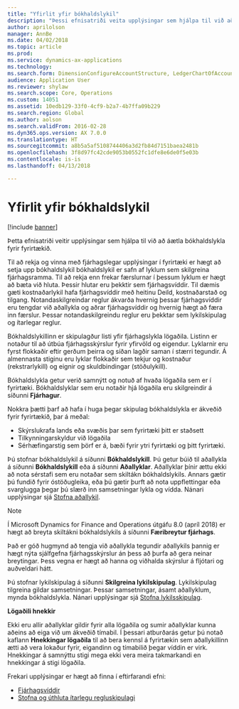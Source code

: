 ```yaml
---
title: "Yfirlit yfir bókhaldslykil"
description: "Þessi efnisatriði veita upplýsingar sem hjálpa til við að áætla bókhaldslykla fyrir fyrirtækið."
author: aprilolson
manager: AnnBe
ms.date: 04/02/2018
ms.topic: article
ms.prod: 
ms.service: dynamics-ax-applications
ms.technology: 
ms.search.form: DimensionConfigureAccountStructure, LedgerChartOfAccounts
audience: Application User
ms.reviewer: shylaw
ms.search.scope: Core, Operations
ms.custom: 14051
ms.assetid: 10edb129-33f0-4cf9-b2a7-4b7ffa09b229
ms.search.region: Global
ms.author: aolson
ms.search.validFrom: 2016-02-28
ms.dyn365.ops.version: AX 7.0.0
ms.translationtype: HT
ms.sourcegitcommit: a8b5a5af5108744406a3d2fb84d7151baea2481b
ms.openlocfilehash: 3f8d97fc42cde9053b0552fc1dfe8e6de0f5e03b
ms.contentlocale: is-is
ms.lasthandoff: 04/13/2018

---
```


# <a name="plan-your-chart-of-accounts"></a>Yfirlit yfir bókhaldslykil

[!include [banner](../includes/banner.md)]

Þetta efnisatriði veitir upplýsingar sem hjálpa til við að áætla bókhaldslykla fyrir fyrirtækið.

Til að rekja og vinna með fjárhagslegar upplýsingar í fyrirtæki er hægt að setja upp bókhaldslykil bókhaldslykil er safn af lyklum sem skilgreina fjárhagsramma. Til að rekja enn frekar færslurnar í þessum lyklum er hægt að bæta við hluta. Þessir hlutar eru þekktir sem fjárhagsvíddir. Til dæmis gæti kostnaðarlykil hafa fjárhagsvíddir með heitinu Deild, kostnaðarstað og tilgang. Notandaskilgreindar reglur ákvarða hvernig þessar fjárhagsvíddir eru tengdar við aðallykla og aðrar fjárhagsvíddir og hvernig hægt að færa inn færslur. Þessar notandaskilgreindu reglur eru þekktar sem lykilskipulag og ítarlegar reglur.

Bókhaldslykillinn er skipulagður listi yfir fjárhagslykla lögaðila. Listinn er notaður til að útbúa fjárhagsskýrslur fyrir yfirvöld og eigendur. Lyklarnir eru fyrst flokkaðir eftir gerðum þeirra og síðan lagðir saman í stærri tegundir. Á almennasta stiginu eru lyklar flokkaðir sem tekjur og kostnaður (rekstrarlykill) og eignir og skuldbindingar (stöðulykill).

Bókhaldslykla getur verið samnýtt og notuð af hvaða lögaðila sem er í fyrirtæki. Bókhaldslyklar sem eru notaðir hjá lögaðila eru skilgreindir á síðunni **Fjárhagur**.

Nokkra þætti þarf að hafa í huga þegar skipulag bókhaldslykla er ákveðið fyrir fyrirtækið, þar á meðal:

- Skýrslukrafa lands eða svæðis þar sem fyrirtæki þitt er staðsett
- Tilkynningarskyldur við lögaðila
- Sérhæfingarstig sem þörf er á, bæði fyrir ytri fyrirtæki og þitt fyrirtæki.

Þú stofnar bókhaldslykil á síðunni **Bókhaldslykill**. Þú getur búið til aðallykla á síðunni **Bókhaldslykill** eða á síðunni **Aðallyklar**. Aðallyklar þínir ættu ekki að nota sérstafi sem eru notaðar sem skiltákn bókhaldslykils. Annars gætir þú fundið fyrir óstöðugleika, eða þú gætir þurft að nota uppflettingar eða svarglugga þegar þú slærð inn samsetningar lykla og vídda. Nánari upplýsingar sjá [Stofna aðallykil](tasks/create-main-account.md).

> [!NOTE]
> Í Microsoft Dynamics for Finance and Operations útgáfu 8.0 (apríl 2018) er hægt að breyta skiltákni bókhaldslykils á síðunni **Færibreytur fjárhags**.

Það er góð hugmynd að tengja við aðallykla tegundir aðallykils þannig er hægt nýta sjálfgefna fjárhagsskýrslur án þess að þurfa að gera neinar breytingar. Þess vegna er hægt að hanna og viðhalda skýrslur á fljótari og auðveldari hátt.

Þú stofnar lykilskipulag á síðunni **Skilgreina lykilskipulag**. Lykilskipulag tilgreina gildar samsetningar. Þessar samsetningar, ásamt aðallyklum, mynda bókhaldslykla. Nánari upplýsingar sjá [Stofna lykilsskipulag](tasks/create-account-structures.md).

**Lögaðili hnekkir**

Ekki eru allir aðallyklar gildir fyrir alla lögaðila og sumir aðallyklar kunna aðeins að eiga við um ákveðið tímabil. Í þessari atburðarás getur þú notað kaflann **Hnekkingar lögaðila** til að bera kennsl á fyrirtækin sem aðallykillinn ætti að vera lokaður fyrir, eigandinn og tímabilið þegar víddin er virk. Hnekkingar á samnýttu stigi mega ekki vera meira takmarkandi en hnekkingar á stigi lögaðila.

Frekari upplýsingar er hægt að finna í eftirfarandi efni:

- [Fjárhagsvíddir](financial-dimensions.md)
- [Stofna og úthluta ítarlegu regluskipulagi](tasks/create-assign-advanced-rule-structures.md)

